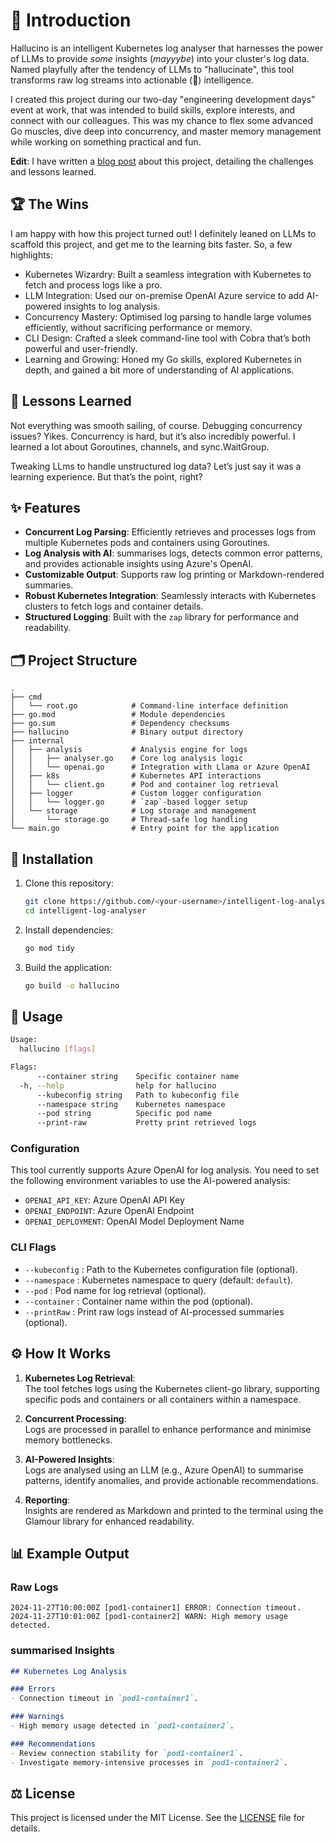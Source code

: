 # 🚀 Introduction

Hallucino is an intelligent Kubernetes log analyser that harnesses the power of LLMs to provide _some_ insights (_mayyybe_) into your cluster's log data. Named playfully after the tendency of LLMs to "hallucinate", this tool transforms raw log streams into actionable (🤣) intelligence.

I created this project during our two-day "engineering development days" event at work, that was intended to build skills, explore interests, and connect with our colleagues. This was my chance to flex some advanced Go muscles, dive deep into concurrency, and master memory management while working on something practical and fun.

**Edit**: I have written a [blog post](https://clews.id.au/posts/taming-the-noise-decoding-kubernetes-logs-for-humans/) about this project, detailing the challenges and lessons learned.

## 🏆 The Wins

I am happy with how this project turned out! I definitely leaned on LLMs to scaffold this project, and get me to the learning bits faster. So, a few highlights:

- Kubernetes Wizardry: Built a seamless integration with Kubernetes to fetch and process logs like a pro.
- LLM Integration: Used our on-premise OpenAI Azure service to add AI-powered insights to log analysis.
- Concurrency Mastery: Optimised log parsing to handle large volumes efficiently, without sacrificing performance or memory.
- CLI Design: Crafted a sleek command-line tool with Cobra that’s both powerful and user-friendly.
- Learning and Growing: Honed my Go skills, explored Kubernetes in depth, and gained a bit more of understanding of AI applications.

## 🧠 Lessons Learned

Not everything was smooth sailing, of course. Debugging concurrency issues? Yikes. Concurrency is hard, but it’s also incredibly powerful. I learned a lot about Goroutines, channels, and sync.WaitGroup.

Tweaking LLms to handle unstructured log data? Let’s just say it was a learning experience. But that’s the point, right?

## ✨ Features

- **Concurrent Log Parsing**: Efficiently retrieves and processes logs from multiple Kubernetes pods and containers using Goroutines.
- **Log Analysis with AI**: summarises logs, detects common error patterns, and provides actionable insights using Azure's OpenAI.
- **Customizable Output**: Supports raw log printing or Markdown-rendered summaries.
- **Robust Kubernetes Integration**: Seamlessly interacts with Kubernetes clusters to fetch logs and container details.
- **Structured Logging**: Built with the `zap` library for performance and readability.

## 🗂️ Project Structure

```
.
├── cmd
│   └── root.go            # Command-line interface definition
├── go.mod                 # Module dependencies
├── go.sum                 # Dependency checksums
├── hallucino              # Binary output directory
├── internal
│   ├── analysis           # Analysis engine for logs
│   │   ├── analyser.go    # Core log analysis logic
│   │   └── openai.go      # Integration with Llama or Azure OpenAI
│   ├── k8s                # Kubernetes API interactions
│   │   └── client.go      # Pod and container log retrieval
│   ├── logger             # Custom logger configuration
│   │   └── logger.go      # `zap`-based logger setup
│   └── storage            # Log storage and management
│       └── storage.go     # Thread-safe log handling
└── main.go                # Entry point for the application
```

## 💾 Installation

1. Clone this repository:

   ```bash
   git clone https://github.com/<your-username>/intelligent-log-analyser.git
   cd intelligent-log-analyser
   ```

2. Install dependencies:

   ```bash
   go mod tidy
   ```

3. Build the application:

   ```bash
   go build -o hallucino
   ```

## 🚀 Usage

```bash
Usage:
  hallucino [flags]

Flags:
      --container string    Specific container name
  -h, --help                help for hallucino
      --kubeconfig string   Path to kubeconfig file
      --namespace string    Kubernetes namespace
      --pod string          Specific pod name
      --print-raw           Pretty print retrieved logs

```

### Configuration

This tool currently supports Azure OpenAI for log analysis. You need to set the following environment variables to use the AI-powered analysis:

- `OPENAI_API_KEY`: Azure OpenAI API Key
- `OPENAI_ENDPOINT`: Azure OpenAI Endpoint
- `OPENAI_DEPLOYMENT`: OpenAI Model Deployment Name

### CLI Flags

- `--kubeconfig` : Path to the Kubernetes configuration file (optional).
- `--namespace`  : Kubernetes namespace to query (default: `default`).
- `--pod`        : Pod name for log retrieval (optional).
- `--container`  : Container name within the pod (optional).
- `--printRaw`   : Print raw logs instead of AI-processed summaries (optional).

## ⚙️ How It Works

1. **Kubernetes Log Retrieval**:  
   The tool fetches logs using the Kubernetes client-go library, supporting specific pods and containers or all containers within a namespace.

2. **Concurrent Processing**:  
   Logs are processed in parallel to enhance performance and minimise memory bottlenecks.

3. **AI-Powered Insights**:  
   Logs are analysed using an LLM (e.g., Azure OpenAI) to summarise patterns, identify anomalies, and provide actionable recommendations.

4. **Reporting**:  
   Insights are rendered as Markdown and printed to the terminal using the Glamour library for enhanced readability.

## 📊 Example Output

### Raw Logs

```
2024-11-27T10:00:00Z [pod1-container1] ERROR: Connection timeout.
2024-11-27T10:01:00Z [pod1-container2] WARN: High memory usage detected.
```

### summarised Insights

```markdown
## Kubernetes Log Analysis

### Errors
- Connection timeout in `pod1-container1`.

### Warnings
- High memory usage detected in `pod1-container2`.

### Recommendations
- Review connection stability for `pod1-container1`.
- Investigate memory-intensive processes in `pod1-container2`.
```

## ⚖️ License

This project is licensed under the MIT License. See the [LICENSE](LICENSE) file for details.
